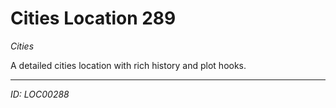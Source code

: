 # Cities Location 289

*Cities*

A detailed cities location with rich history and plot hooks.

---
*ID: LOC00288*